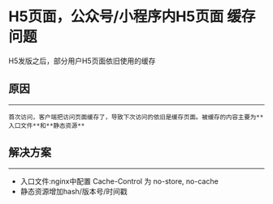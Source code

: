 # H5页面，公众号/小程序内H5页面 缓存问题
H5发版之后，部分用户H5页面依旧使用的缓存<!-- more -->


## 原因
---
    首次访问，客户端把访问页面缓存了，导致下次访问的依旧是缓存页面。被缓存的内容主要为**入口文件**和**静态资源**


## 解决方案
---
* 入口文件:nginx中配置 Cache-Control 为 no-store, no-cache
* 静态资源增加hash/版本号/时间戳